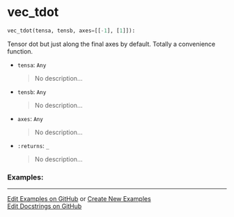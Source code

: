 # <a id="McUtils.Numputils.VectorOps.vec_tdot">vec_tdot</a>

```python
vec_tdot(tensa, tensb, axes=[[-1], [1]]): 
```
Tensor dot but just along the final axes by default. Totally a convenience function.
- `tensa`: `Any`
    >No description...
- `tensb`: `Any`
    >No description...
- `axes`: `Any`
    >No description...
- `:returns`: `_`
    >No description... 

### Examples: 


___

[Edit Examples on GitHub](https://github.com/McCoyGroup/References/edit/gh-pages/Documentation/examples/McUtils/Numputils/VectorOps/vec_tdot.md) or 
[Create New Examples](https://github.com/McCoyGroup/References/new/gh-pages/?filename=Documentation/examples/McUtils/Numputils/VectorOps/vec_tdot.md) <br/>
[Edit Docstrings on GitHub](https://github.com/McCoyGroup/McUtils/edit/master/Numputils/VectorOps.py?message=Update%20Docs)